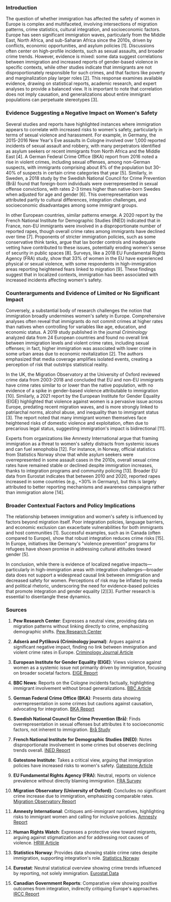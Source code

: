 ### Introduction

The question of whether immigration has affected the safety of women in Europe is complex and multifaceted, involving intersections of migration patterns, crime statistics, cultural integration, and socioeconomic factors. Europe has seen significant immigration waves, particularly from the Middle East, North Africa, and sub-Saharan Africa since the 2010s, driven by conflicts, economic opportunities, and asylum policies [1]. Discussions often center on high-profile incidents, such as sexual assaults, and broader crime trends. However, evidence is mixed: some data suggest correlations between immigration and increased reports of gender-based violence in specific contexts, while other studies indicate that immigrants are not disproportionately responsible for such crimes, and that factors like poverty and marginalization play larger roles [2]. This response examines available evidence, drawing on statistical reports, academic research, and expert analyses to provide a balanced view. It is important to note that correlation does not imply causation, and generalizations about entire immigrant populations can perpetuate stereotypes [3].

### Evidence Suggesting a Negative Impact on Women's Safety

Several studies and reports have highlighted instances where immigration appears to correlate with increased risks to women's safety, particularly in terms of sexual violence and harassment. For example, in Germany, the 2015-2016 New Year's Eve assaults in Cologne involved over 1,000 reported incidents of sexual assault and robbery, with many perpetrators identified as asylum seekers or recent immigrants from North Africa and the Middle East [4]. A German Federal Crime Office (BKA) report from 2016 noted a rise in violent crimes, including sexual offenses, among non-German suspects, with immigrants comprising about 8% of the population but 30-40% of suspects in certain crime categories that year [5]. Similarly, in Sweden, a 2018 study by the Swedish National Council for Crime Prevention (Brå) found that foreign-born individuals were overrepresented in sexual offense convictions, with rates 2-3 times higher than native-born Swedes when adjusted for age and gender [6]. This overrepresentation was attributed partly to cultural differences, integration challenges, and socioeconomic disadvantages among some immigrant groups.

In other European countries, similar patterns emerge. A 2020 report by the French National Institute for Demographic Studies (INED) indicated that in France, non-EU immigrants were involved in a disproportionate number of reported rapes, though overall crime rates among immigrants have declined over time [7]. Proponents of stricter immigration policies, such as some conservative think tanks, argue that lax border controls and inadequate vetting have contributed to these issues, potentially eroding women's sense of security in public spaces [8]. Surveys, like a 2018 EU Fundamental Rights Agency (FRA) study, show that 33% of women in the EU have experienced physical or sexual violence, with some respondents in high-immigration areas reporting heightened fears linked to migration [9]. These findings suggest that in localized contexts, immigration has been associated with increased incidents affecting women's safety.

### Counterarguments and Evidence of Limited or No Significant Impact

Conversely, a substantial body of research challenges the notion that immigration broadly undermines women's safety in Europe. Comprehensive analyses often reveal that immigrants do not commit crimes at higher rates than natives when controlling for variables like age, education, and economic status. A 2019 study published in the journal *Criminology* analyzed data from 24 European countries and found no overall link between immigration levels and violent crime rates, including sexual offenses; in fact, higher immigration was associated with lower crime in some urban areas due to economic revitalization [2]. The authors emphasized that media coverage amplifies isolated events, creating a perception of risk that outstrips statistical reality.

In the UK, the Migration Observatory at the University of Oxford reviewed crime data from 2003-2018 and concluded that EU and non-EU immigrants have crime rates similar to or lower than the native population, with no evidence of a spike in gender-based violence attributable to immigration [10]. Similarly, a 2021 report by the European Institute for Gender Equality (EIGE) highlighted that violence against women is a pervasive issue across Europe, predating recent migration waves, and is more strongly linked to patriarchal norms, alcohol abuse, and inequality than to immigrant status [3]. The report noted that many immigrant women themselves face heightened risks of domestic violence and exploitation, often due to precarious legal status, suggesting immigration's impact is bidirectional [11].

Experts from organizations like Amnesty International argue that framing immigration as a threat to women's safety distracts from systemic issues and can fuel xenophobia [12]. For instance, in Norway, official statistics from Statistics Norway show that while asylum seekers were overrepresented in some assault cases in the 2010s, overall sexual crime rates have remained stable or declined despite immigration increases, thanks to integration programs and community policing [13]. Broader EU data from Eurostat indicates that between 2010 and 2020, reported rapes increased in some countries (e.g., +30% in Germany), but this is largely attributed to better reporting mechanisms and awareness campaigns rather than immigration alone [14].

### Broader Contextual Factors and Policy Implications

The relationship between immigration and women's safety is influenced by factors beyond migration itself. Poor integration policies, language barriers, and economic exclusion can exacerbate vulnerabilities for both immigrants and host communities [1]. Successful examples, such as in Canada (often compared to Europe), show that robust integration reduces crime risks [15]. In Europe, initiatives like Germany's "violence prevention" programs for refugees have shown promise in addressing cultural attitudes toward gender [5].

In conclusion, while there is evidence of localized negative impacts—particularly in high-immigration areas with integration challenges—broader data does not support a widespread causal link between immigration and decreased safety for women. Perceptions of risk may be inflated by media and political rhetoric, underscoring the need for evidence-based policies that promote integration and gender equality [2][3]. Further research is essential to disentangle these dynamics.

### Sources

1. **Pew Research Center**: Expresses a neutral view, providing data on migration patterns without linking directly to crime, emphasizing demographic shifts. [Pew Research Center](https://www.pewresearch.org/global/2019/03/14/international-migrants-by-country/)

2. **Adserà and Pytliková (Criminology journal)**: Argues against a significant negative impact, finding no link between immigration and violent crime rates in Europe. [Criminology Journal Article](https://onlinelibrary.wiley.com/doi/abs/10.1111/1745-9125.12210)

3. **European Institute for Gender Equality (EIGE)**: Views violence against women as a systemic issue not primarily driven by immigration, focusing on broader societal factors. [EIGE Report](https://eige.europa.eu/gender-based-violence)

4. **BBC News**: Reports on the Cologne incidents factually, highlighting immigrant involvement without broad generalizations. [BBC Article](https://www.bbc.com/news/world-europe-35231046)

5. **German Federal Crime Office (BKA)**: Presents data showing overrepresentation in some crimes but cautions against causation, advocating for integration. [BKA Report](https://www.bka.de/EN/CurrentInformation/AnnualReports/annualreports_node.html)

6. **Swedish National Council for Crime Prevention (Brå)**: Finds overrepresentation in sexual offenses but attributes it to socioeconomic factors, not inherent to immigration. [Brå Study](https://bra.se/download/18.10eaa6e7171270000ed71f/1611599099989/2021_1_Invandrares_brottslighet_och_utsatthet.pdf)

7. **French National Institute for Demographic Studies (INED)**: Notes disproportionate involvement in some crimes but observes declining trends overall. [INED Report](https://www.ined.fr/en/everything_about_population/data/france/immigrants-foreigners/)

8. **Gatestone Institute**: Takes a critical view, arguing that immigration policies have increased risks to women's safety. [Gatestone Article](https://www.gatestoneinstitute.org/14044/migrants-rape-europe)

9. **EU Fundamental Rights Agency (FRA)**: Neutral, reports on violence prevalence without directly blaming immigration. [FRA Survey](https://fra.europa.eu/en/publication/2014/violence-against-women-eu-wide-survey-main-results-report)

10. **Migration Observatory (University of Oxford)**: Concludes no significant crime increase due to immigration, emphasizing comparable rates. [Migration Observatory Report](https://migrationobservatory.ox.ac.uk/resources/briefings/immigration-and-crime-evidence-for-the-uk-and-other-countries/)

11. **Amnesty International**: Critiques anti-immigrant narratives, highlighting risks to immigrant women and calling for inclusive policies. [Amnesty Report](https://www.amnesty.org/en/latest/news/2018/11/women-in-europe-facing-violence/)

12. **Human Rights Watch**: Expresses a protective view toward migrants, arguing against stigmatization and for addressing root causes of violence. [HRW Article](https://www.hrw.org/news/2016/01/27/europe-migrant-women-face-double-discrimination)

13. **Statistics Norway**: Provides data showing stable crime rates despite immigration, supporting integration's role. [Statistics Norway](https://www.ssb.no/en/befolkning/innvandrere)

14. **Eurostat**: Neutral statistical overview showing crime trends influenced by reporting, not solely immigration. [Eurostat Data](https://ec.europa.eu/eurostat/statistics-explained/index.php?title=Crime_statistics)

15. **Canadian Government Reports**: Comparative view showing positive outcomes from integration, indirectly critiquing Europe's approaches. [IRCC Report](https://www.canada.ca/en/immigration-refugees-citizenship/corporate/publications-manuals.html)